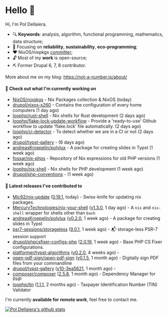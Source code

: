 # Hello 👋

Hi, I'm Pol Dellaiera.

- 🔍 **Keywords**: analysis, algorithm, functional programming, mathematics, data structure;
- 🎯 Focusing on **reliability**, **sustainability**, **eco-programming**;
- ❤️ NixOS/nixpkgs [committer](https://github.com/orgs/NixOS/teams/nixpkgs-committers?query=drupol);
- 🔓 Most of my **work** is open-source;
- ⛏️ Former Drupal 6, 7, 8 contributor.

More about me on my blog: https://not-a-number.io/about/

#### 👷 Check out what I'm currently working on

- [NixOS/nixpkgs](https://github.com/NixOS/nixpkgs) - Nix Packages collection &amp; NixOS (today)
- [drupol/nixos-x260](https://github.com/drupol/nixos-x260) - Contains the configuration of every home computers (1 day ago)
- [loophp/rust-shell](https://github.com/loophp/rust-shell) - Nix shells for Rust development (2 days ago)
- [loophp/flake-lock-update-workflow](https://github.com/loophp/flake-lock-update-workflow) - Provide a &#39;ready-to-use&#39; Github workflow to update &#39;flake.lock&#39; file automatically. (2 days ago)
- [loophp/ci-detector](https://github.com/loophp/ci-detector) - To detect whether we are in a CI or not (2 days ago)
- [drupol/typst-gallery](https://github.com/drupol/typst-gallery) -  (6 days ago)
- [andreasKroepelin/polylux](https://github.com/andreasKroepelin/polylux) - A package for creating slides in Typst (1 week ago)
- [fossar/nix-phps](https://github.com/fossar/nix-phps) - Repository of Nix expressions for old PHP versions (1 week ago)
- [loophp/nix-shell](https://github.com/loophp/nix-shell) - Nix shells for PHP development (1 week ago)
- [drupol/php-conventions](https://github.com/drupol/php-conventions) -  (1 week ago)

#### 🔭 Latest releases I've contributed to

- [Mic92/nix-update](https://github.com/Mic92/nix-update) ([0.19.1](https://github.com/Mic92/nix-update/releases/tag/0.19.1), today) - Swiss-knife for updating nix packages.
- [MercuryTechnologies/nix-your-shell](https://github.com/MercuryTechnologies/nix-your-shell) ([v1.3.0](https://github.com/MercuryTechnologies/nix-your-shell/releases/tag/v1.3.0), 1 day ago) - A `nix` and `nix-shell` wrapper for shells other than `bash`
- [andreasKroepelin/polylux](https://github.com/andreasKroepelin/polylux) ([v0.2.0](https://github.com/andreasKroepelin/polylux/releases/tag/v0.2.0), 1 week ago) - A package for creating slides in Typst
- [psr7-sessions/storageless](https://github.com/psr7-sessions/storageless) ([9.0.1](https://github.com/psr7-sessions/storageless/releases/tag/9.0.1), 1 week ago) - :mailbox_with_mail: storage-less PSR-7 session support
- [drupol/phpcsfixer-configs-php](https://github.com/drupol/phpcsfixer-configs-php) ([2.0.19](https://github.com/drupol/phpcsfixer-configs-php/releases/tag/2.0.19), 1 week ago) - Base PHP CS Fixer configurations.
- [platformer/typst-algorithms](https://github.com/platformer/typst-algorithms) ([v0.2.0](https://github.com/platformer/typst-algorithms/releases/tag/v0.2.0), 4 weeks ago) - 
- [open-pdf-sign/open-pdf-sign](https://github.com/open-pdf-sign/open-pdf-sign) ([v0.1.5](https://github.com/open-pdf-sign/open-pdf-sign/releases/tag/v0.1.5), 1 month ago) - Digitally sign PDF files from your commandline
- [drupol/typst-gallery](https://github.com/drupol/typst-gallery) ([v10-3ea5621](https://github.com/drupol/typst-gallery/releases/tag/v10-3ea5621), 1 month ago) - 
- [composer/composer](https://github.com/composer/composer) ([2.5.8](https://github.com/composer/composer/releases/tag/2.5.8), 1 month ago) - Dependency Manager for PHP
- [loophp/tin](https://github.com/loophp/tin) ([1.1.1](https://github.com/loophp/tin/releases/tag/1.1.1), 2 months ago) - Taxpayer Identification Number (TIN) Validator

I'm currently **available for remote work**, feel free to contact me.

[![Pol Dellaiera's github stats](https://github-readme-stats.vercel.app/api?username=drupol&count_private=true&show_icons=true)](https://github.com/drupol)
